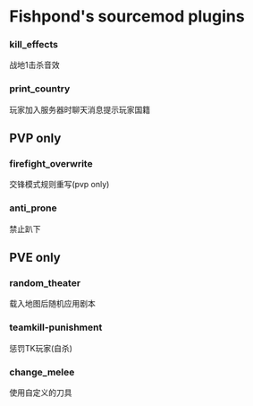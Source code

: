 # Fishpond's sourcemod plugins
### kill_effects
战地1击杀音效
### print_country
玩家加入服务器时聊天消息提示玩家国籍

## PVP only
### firefight_overwrite
交锋模式规则重写(pvp only)
### anti_prone
禁止趴下

## PVE only
### random_theater
载入地图后随机应用剧本
### teamkill-punishment
惩罚TK玩家(自杀)
### change_melee
使用自定义的刀具